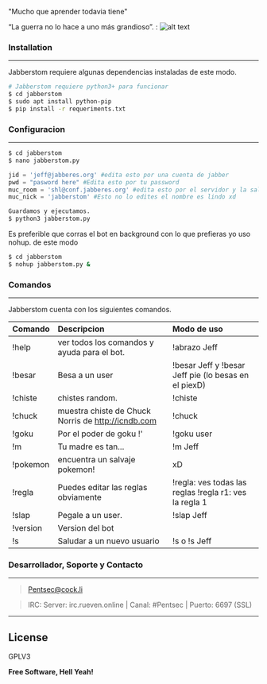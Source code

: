 "Mucho que aprender todavia tiene"

“La guerra no lo hace a uno más grandioso”. : 
![alt text](http://es.seaicons.com/wp-content/uploads/2015/09/Master-Joda-icon.png "Logo Title Text 1")


### Installation
---
Jabberstom requiere algunas dependencias instaladas de este modo.
```bash
# Jabberstom requiere python3+ para funcionar
$ cd jabberstom
$ sudo apt install python-pip
$ pip install -r requeriments.txt
```
### Configuracion
---
```bash
$ cd jabberstom
$ nano jabberstom.py
```
```py
jid = 'jeff@jabberes.org' #edita esto por una cuenta de jabber
pwd = "pasword here" #Edita esto por tu password
muc_room = 'shl@conf.jabberes.org' #edita esto por el servidor y la sala
muc_nick = 'jabberstom' #Esto no lo edites el nombre es lindo xd
```
```bash
Guardamos y ejecutamos.
$ python3 jabberstom.py
```
Es preferible que corras el bot en background con lo que prefieras yo uso nohup. de este modo
```bash
$ cd jabberstom
$ nohup jabberstom.py &
```

### Comandos
---
Jabberstom cuenta con los siguientes comandos.

|Comando    |Descripcion         |Modo de uso  |
|-----------|:-------------------|:------------|
|!help | ver todos los comandos y ayuda para el bot.|!abrazo Jeff
|!besar | Besa a un user|!besar Jeff y !besar Jeff pie (lo besas en el piexD)
|!chiste| chistes random.|!chiste
|!chuck| muestra chiste de Chuck Norris de http://icndb.com|!chuck
|!goku | Por el poder de goku <nickname>!' |!goku user
|!m | Tu madre es tan... |!m Jeff
|!pokemon | encuentra un salvaje pokemon! | xD
|!regla | Puedes editar las reglas obviamente |!regla: ves todas las reglas !regla r1: ves la regla 1
|!slap | Pegale a un user. | !slap Jeff
|!version | Version del bot
|!s | Saludar a un nuevo usuario | !s o !s Jeff

### Desarrollador, Soporte y Contacto
---
> Pentsec@cock.li

> IRC: Server: irc.rueven.online | Canal: #Pentsec | Puerto: 6697 (SSL)
---
License
----
GPLV3

**Free Software, Hell Yeah!**
